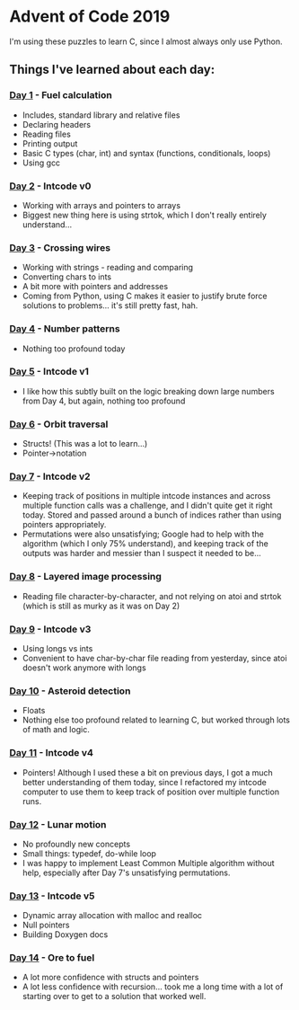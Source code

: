 # Advent of Code 2019

I'm using these puzzles to learn C, since I almost always only use Python.

## Things I've learned about each day:

### [Day 1](01) - Fuel calculation

- Includes, standard library and relative files
- Declaring headers
- Reading files
- Printing output
- Basic C types (char, int) and syntax (functions, conditionals, loops)
- Using gcc

### [Day 2](02) - Intcode v0

- Working with arrays and pointers to arrays
- Biggest new thing here is using strtok, which I don't really
  entirely understand...

### [Day 3](03) - Crossing wires

- Working with strings - reading and comparing
- Converting chars to ints
- A bit more with pointers and addresses
- Coming from Python, using C makes it easier to justify brute force
  solutions to problems... it's still pretty fast, hah.

### [Day 4](04) - Number patterns

- Nothing too profound today

### [Day 5](05) - Intcode v1

- I like how this subtly built on the logic breaking down large
  numbers from Day 4, but again, nothing too profound

### [Day 6](06) - Orbit traversal

- Structs! (This was a lot to learn...)
- Pointer->notation

### [Day 7](07) - Intcode v2

- Keeping track of positions in multiple intcode instances and across
  multiple function calls was a challenge, and I didn't quite get it
  right today. Stored and passed around a bunch of indices rather than
  using pointers appropriately.
- Permutations were also unsatisfying; Google had to help with the algorithm
  (which I only 75% understand), and keeping track of the outputs was
  harder and messier than I suspect it needed to be...

### [Day 8](08) - Layered image processing

- Reading file character-by-character, and not relying on atoi
  and strtok (which is still as murky as it was on Day 2)

### [Day 9](09) - Intcode v3

- Using longs vs ints
- Convenient to have char-by-char file reading from yesterday,
  since atoi doesn't work anymore with longs

### [Day 10](10) - Asteroid detection

- Floats
- Nothing else too profound related to learning C, but worked through
  lots of math and logic.

### [Day 11](11) - Intcode v4

- Pointers! Although I used these a bit on previous days, I got a much
  better understanding of them today, since I refactored my intcode
  computer to use them to keep track of position over multiple
  function runs.

### [Day 12](12) - Lunar motion

- No profoundly new concepts
- Small things: typedef, do-while loop
- I was happy to implement Least Common Multiple algorithm without
  help, especially after Day 7's unsatisfying permutations.

### [Day 13](13) - Intcode v5

- Dynamic array allocation with malloc and realloc
- Null pointers
- Building Doxygen docs

### [Day 14](14) - Ore to fuel

- A lot more confidence with structs and pointers
- A lot less confidence with recursion... took me a long time with a lot
  of starting over to get to a solution that worked well.
